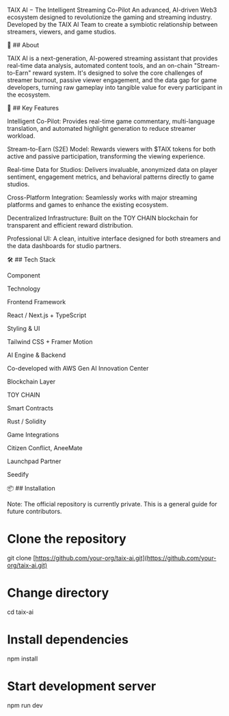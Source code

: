 TAIX AI − The Intelligent Streaming Co-Pilot
An advanced, AI-driven Web3 ecosystem designed to revolutionize the gaming and streaming industry.
Developed by the TAIX AI Team to create a symbiotic relationship between streamers, viewers, and game studios.

🌟 ## About

TAIX AI is a next-generation, AI-powered streaming assistant that provides real-time data analysis, automated content tools, and an on-chain "Stream-to-Earn" reward system. It's designed to solve the core challenges of streamer burnout, passive viewer engagement, and the data gap for game developers, turning raw gameplay into tangible value for every participant in the ecosystem.

🎯 ## Key Features

Intelligent Co-Pilot: Provides real-time game commentary, multi-language translation, and automated highlight generation to reduce streamer workload.

Stream-to-Earn (S2E) Model: Rewards viewers with $TAIX tokens for both active and passive participation, transforming the viewing experience.

Real-time Data for Studios: Delivers invaluable, anonymized data on player sentiment, engagement metrics, and behavioral patterns directly to game studios.

Cross-Platform Integration: Seamlessly works with major streaming platforms and games to enhance the existing ecosystem.

Decentralized Infrastructure: Built on the TOY CHAIN blockchain for transparent and efficient reward distribution.

Professional UI: A clean, intuitive interface designed for both streamers and the data dashboards for studio partners.

🛠️ ## Tech Stack

Component

Technology

Frontend Framework

React / Next.js + TypeScript

Styling & UI

Tailwind CSS + Framer Motion

AI Engine & Backend

Co-developed with AWS Gen AI Innovation Center

Blockchain Layer

TOY CHAIN

Smart Contracts

Rust / Solidity

Game Integrations

Citizen Conflict, AneeMate

Launchpad Partner

Seedify

📦 ## Installation

Note: The official repository is currently private. This is a general guide for future contributors.

# Clone the repository
git clone [https://github.com/your-org/taix-ai.git](https://github.com/your-org/taix-ai.git)

# Change directory
cd taix-ai

# Install dependencies
npm install

# Start development server
npm run dev
